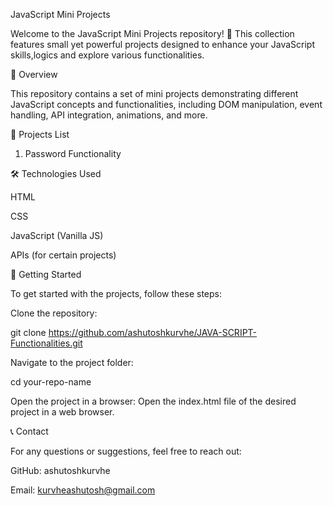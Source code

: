 JavaScript Mini Projects

Welcome to the JavaScript Mini Projects repository! 🚀 This collection features small yet powerful projects designed to enhance your JavaScript skills,logics and explore various functionalities.

📌 Overview

This repository contains a set of mini projects demonstrating different JavaScript concepts and functionalities, including DOM manipulation, event handling, API integration, animations, and more.

📂 Projects List

1. Password Functionality


🛠 Technologies Used

HTML

CSS

JavaScript (Vanilla JS)

APIs (for certain projects)

🚀 Getting Started

To get started with the projects, follow these steps:

Clone the repository:

git clone https://github.com/ashutoshkurvhe/JAVA-SCRIPT-Functionalities.git

Navigate to the project folder:

cd your-repo-name

Open the project in a browser:
Open the index.html file of the desired project in a web browser.


📞 Contact

For any questions or suggestions, feel free to reach out:

GitHub: ashutoshkurvhe

Email: kurvheashutosh@gmail.com
